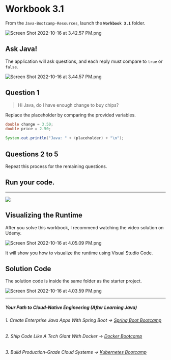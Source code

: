 # Workbook 3.1

From the `Java-Bootcamp-Resources`, launch the **`Workbook 3.1`** folder.

![Screen Shot 2022-10-16 at 3.42.57 PM.png](https://firebasestorage.googleapis.com/v0/b/learnthepart-75aed.appspot.com/o/images%2Fd40319e8-888f-4251-a682-ecdde8e12393?alt=media&token=3b48ea32-b278-4971-a0af-f33c8f62857c)

Ask Java!
---------

The application will ask questions, and each reply must compare to `true` or `false`.

![Screen Shot 2022-10-16 at 3.44.57 PM.png](https://firebasestorage.googleapis.com/v0/b/learnthepart-75aed.appspot.com/o/images%2F301e43dc-d274-493b-8336-a853bceb2eb6?alt=media&token=fc685aa1-a6af-43a5-958f-4fc04b2222ee)

## Question 1
> Hi Java, do I have enough change to buy chips?

Replace the placeholder by comparing the provided variables.

```java
double change = 3.50;
double price = 2.50;

System.out.println("Java: " + (placeholder) + "\n");
```

## Questions 2 to 5
Repeat this process for the remaining questions.

## Run your code.
--------------

![](https://firebasestorage.googleapis.com/v0/b/learnthepart-75aed.appspot.com/o/images%2F9ce0c356-fd65-4d8a-8fa6-36795dba3f4f?alt=media&token=e84b3404-c500-447f-9d14-9bd8da3e2de9)

## Visualizing the Runtime

After you solve this workbook, I recommend watching the video solution on Udemy.

![Screen Shot 2022-10-16 at 4.05.09 PM.png](https://firebasestorage.googleapis.com/v0/b/learnthepart-75aed.appspot.com/o/images%2Faf9cc27b-9c96-4d8b-a5ff-9ef36f98345b?alt=media&token=598d9a43-34c3-4836-a87a-322ea1a21e97)

It will show you how to visualize the runtime using Visual Studio Code.

## Solution Code

The solution code is inside the same folder as the starter project.

![Screen Shot 2022-10-16 at 4.03.59 PM.png](https://firebasestorage.googleapis.com/v0/b/learnthepart-75aed.appspot.com/o/images%2F4d727614-a15c-4651-a3e0-639836b495e1?alt=media&token=b6b6bd26-e460-4ab2-8fac-5e116e17e3fe)

-------
##### Your Path to Cloud-Native Engineering (After Learning Java)
###### 1. Create Enterprise Java Apps With Spring Boot → [Spring Boot Bootcamp](https://www.udemy.com/course/the-complete-spring-boot-development-bootcamp/?couponCode=SPRING_BOOTCAMP)
###### 2. Ship Code Like A Tech Giant With Docker → [Docker Bootcamp](https://www.udemy.com/course/docker-bootcamp-conquer-docker-with-real-world-projects/?couponCode=DOCKER_BOOTCAMP)
###### 3. Build Production-Grade Cloud Systems → [Kubernetes Bootcamp](https://kubernetestraining.io/)